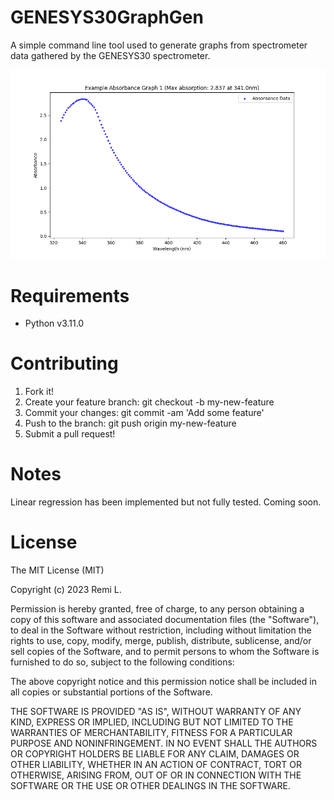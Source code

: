 # GENESYS30GraphGen

A simple command line tool used to generate graphs from spectrometer data gathered by the GENESYS30 spectrometer.

![Example](https://github.com/jdmremi/GENESYS30GraphGen/blob/main/example/images/Example%20Absorbance%20Graph%201.png)

# Requirements

- Python v3.11.0

# Contributing

1. Fork it!
2. Create your feature branch: git checkout -b my-new-feature
3. Commit your changes: git commit -am 'Add some feature'
4. Push to the branch: git push origin my-new-feature
5. Submit a pull request!

# Notes

Linear regression has been implemented but not fully tested. Coming soon.

# License

The MIT License (MIT)

Copyright (c) 2023 Remi L.

Permission is hereby granted, free of charge, to any person obtaining a copy of this software and associated documentation files (the "Software"), to deal in the Software without restriction, including without limitation the rights to use, copy, modify, merge, publish, distribute, sublicense, and/or sell copies of the Software, and to permit persons to whom the Software is furnished to do so, subject to the following conditions:

The above copyright notice and this permission notice shall be included in all copies or substantial portions of the Software.

THE SOFTWARE IS PROVIDED "AS IS", WITHOUT WARRANTY OF ANY KIND, EXPRESS OR IMPLIED, INCLUDING BUT NOT LIMITED TO THE WARRANTIES OF MERCHANTABILITY, FITNESS FOR A PARTICULAR PURPOSE AND NONINFRINGEMENT. IN NO EVENT SHALL THE AUTHORS OR COPYRIGHT HOLDERS BE LIABLE FOR ANY CLAIM, DAMAGES OR OTHER LIABILITY, WHETHER IN AN ACTION OF CONTRACT, TORT OR OTHERWISE, ARISING FROM, OUT OF OR IN CONNECTION WITH THE SOFTWARE OR THE USE OR OTHER DEALINGS IN THE SOFTWARE.